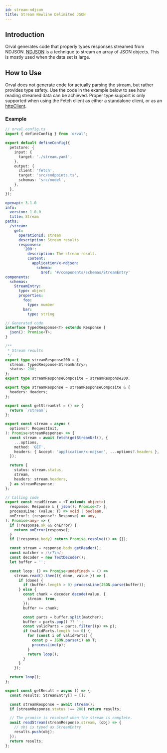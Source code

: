 ```yaml
---
id: stream-ndjson
title: Stream Newline Delimited JSON
---
```


## Introduction

Orval generates code that properly types responses streamed from NDJSON.
[NDJSON](https://en.wikipedia.org/wiki/JSON_streaming#Newline-delimited_JSON) is a technique to stream an array of JSON objects. This is mostly used when the data set is large.

## How to Use

Orval does not generate code for actually parsing the stream, but rather provides type safety. Use the code in the example below to see how reading streamed data can be achieved.
Proper type support is only supported when using the Fetch client as either a standalone client, or as an [httpClient](../reference/configuration/output#httpclient).

### Example

```ts
// orval.config.ts
import { defineConfig } from 'orval';

export default defineConfig({
  petstore: {
    input: {
      target: './stream.yaml',
    },
    output: {
      client: 'fetch',
      target: 'src/endpoints.ts',
      schemas: 'src/model',
    },
  },
});
```

```yml
openapi: 3.1.0
info:
  version: 1.0.0
  title: Stream
paths:
  /stream:
    get:
      operationId: stream
      description: Stream results
      responses:
        '200':
          description: The stream result.
          content:
            application/x-ndjson:
              schema:
                $ref: '#/components/schemas/StreamEntry'
components:
  schemas:
    StreamEntry:
      type: object
      properties:
        foo:
          type: number
        bar:
          type: string
```

```ts
// Generated code
interface TypedResponse<T> extends Response {
  json(): Promise<T>;
}

/**
 * Stream results
 */
export type streamResponse200 = {
  stream: TypedResponse<StreamEntry>;
  status: 200;
};
export type streamResponseComposite = streamResponse200;

export type streamResponse = streamResponseComposite & {
  headers: Headers;
};

export const getStreamUrl = () => {
  return `/stream`;
};

export const stream = async (
  options?: RequestInit,
): Promise<streamResponse> => {
  const stream = await fetch(getStreamUrl(), {
    ...options,
    method: 'GET',
    headers: { Accept: 'application/x-ndjson', ...options?.headers },
  });

  return {
    status: stream.status,
    stream,
    headers: stream.headers,
  } as streamResponse;
};
```

```ts
// Calling code
export const readStream = <T extends object>(
  response: Response & { json(): Promise<T> },
  processLine: (value: T) => void | boolean,
  onError?: (response?: Response) => any,
): Promise<any> => {
  if (!response.ok && onError) {
    return onError(response);
  }
  if (!response.body) return Promise.resolve(() => {});

  const stream = response.body.getReader();
  const matcher = /\r?\n/;
  const decoder = new TextDecoder();
  let buffer = '';

  const loop: () => Promise<undefined> = () =>
    stream.read().then(({ done, value }) => {
      if (done) {
        if (buffer.length > 0) processLine(JSON.parse(buffer));
      } else {
        const chunk = decoder.decode(value, {
          stream: true,
        });
        buffer += chunk;

        const parts = buffer.split(matcher);
        buffer = parts.pop() ?? '';
        const validParts = parts.filter((p) => p);
        if (validParts.length !== 0) {
          for (const i of validParts) {
            const p = JSON.parse(i) as T;
            processLine(p);
          }
          return loop();
        }
      }
    });

  return loop();
};

export const getResult = async () => {
  const results: StreamEntry[] = [];

  const streamResponse = await stream();
  if (streamResponse.status !== 200) return results;

  // The promise is resolved when the stream is complete.
  await readStream(streamResponse.stream, (obj) => {
    // obj is typed as StreamEntry
    results.push(obj);
  });
  return results;
};
```
